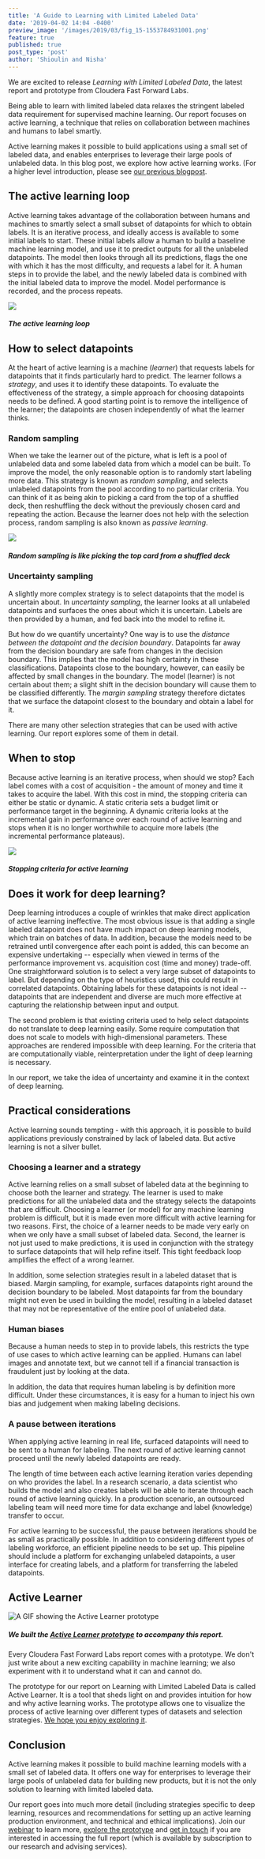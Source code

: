 ```yaml
---
title: 'A Guide to Learning with Limited Labeled Data'
date: '2019-04-02 14:04 -0400'
preview_image: '/images/2019/03/fig_15-1553784931001.png'
feature: true
published: true
post_type: 'post'
author: 'Shioulin and Nisha'
---
```


We are excited to release _Learning with Limited Labeled Data_, the latest report and prototype from Cloudera Fast Forward Labs.

Being able to learn with limited labeled data relaxes the stringent labeled data requirement for supervised machine learning. Our report focuses on active learning, a technique that relies on collaboration between machines and humans to label smartly.

Active learning makes it possible to build applications using a small set of labeled data, and enables enterprises to leverage their large pools of unlabeled data. In this blog post, we explore how active learning works. (For a higher level introduction, please see [our previous blogpost](https://blog.fastforwardlabs.com/2019/03/20/learning-with-limited-labeled-data.html).

## The active learning loop

Active learning takes advantage of the collaboration between humans and machines to smartly select a small subset of datapoints for which to obtain labels. It is an iterative process, and ideally access is available to some initial labels to start. These initial labels allow a human to build a baseline machine learning model, and use it to predict outputs for all the unlabeled datapoints. The model then looks through all its predictions, flags the one with which it has the most difficulty, and requests a label for it. A human steps in to provide the label, and the newly labeled data is combined with the initial labeled data to improve the model. Model performance is recorded, and the process repeats.

![](/images/2019/03/fig_15-1553784931001.png)

##### _The active learning loop_

## How to select datapoints

At the heart of active learning is a machine (_learner_) that requests labels
for datapoints that it finds particularly hard to predict. The learner follows a
_strategy_, and uses it to identify these datapoints. To evaluate the
effectiveness of the strategy, a simple approach for choosing datapoints needs
to be defined. A good starting point is to remove the intelligence of the
learner; the datapoints are chosen independently of what the learner thinks.

### Random sampling

When we take the learner out of the picture, what is left is a pool of unlabeled
data and some labeled data from which a model can be built. To improve the
model, the only reasonable option is to randomly start labeling more data. This
strategy is known as _random sampling_, and selects unlabeled datapoints from
the pool according to no particular criteria. You can think of it as being akin
to picking a card from the top of a shuffled deck, then reshuffling the deck without the
previously chosen card and repeating the action. Because the learner does not help with the
selection process, random sampling is also known as _passive learning_.

![](/images/2019/03/fig_19-1553784863589.png)

##### _Random sampling is like picking the top card from a shuffled deck_

### Uncertainty sampling

A slightly more complex strategy is to select datapoints that the model is
uncertain about. In _uncertainty sampling_, the learner looks at all unlabeled
datapoints and surfaces the ones about which it is uncertain. Labels are then
provided by a human, and fed back into the model to refine it.

But how do we quantify uncertainty? One way is to use the _distance between the
datapoint and the decision boundary_. Datapoints far away from the decision
boundary are safe from changes in the decision boundary. This implies that the
model has high certainty in these classifications. Datapoints close to the
boundary, however, can easily be affected by small changes in the boundary. The
model (learner) is not certain about them; a slight shift in the decision
boundary will cause them to be classified differently. The _margin sampling_ strategy
therefore dictates that we surface the datapoint closest to the boundary and
obtain a label for it.

There are many other selection strategies that can be used with active
learning. Our report explores some of them in detail.

## When to stop

Because active learning is an iterative process, when should we stop? Each label comes with a cost of acquisition - the amount of money and time it takes to acquire the label. With this cost in mind, the stopping criteria can either be static or dynamic. A static criteria sets a budget limit or performance target in the beginning. A dynamic criteria looks at the incremental gain in performance over each round of active learning and stops when it is no longer worthwhile to acquire more labels (the incremental performance plateaus).

![](/images/2019/03/fig_9-1553784742213.png)

##### _Stopping criteria for active learning_

## Does it work for deep learning?

Deep learning introduces a couple of wrinkles that make direct application of
active learning ineffective. The most obvious issue is that adding a single
labeled datapoint does not have much impact on deep learning models, which train
on batches of data. In addition, because the models need to be retrained until
convergence after each point is added, this can become an expensive undertaking --
especially when viewed in terms of the performance improvement vs. acquisition
cost (time and money) trade-off. One straightforward solution is to select a
very large subset of datapoints to label. But depending on the type of
heuristics used, this could result in correlated datapoints. Obtaining labels
for these datapoints is not ideal -- datapoints that are independent and diverse
are much more effective at capturing the relationship between input and output.

The second problem is that existing criteria used to help select datapoints do
not translate to deep learning easily. Some require computation that does not
scale to models with high-dimensional parameters. These approaches are rendered
impossible with deep learning. For the criteria that are computationally viable,
reinterpretation under the light of deep learning is necessary.

In our report, we take the idea of uncertainty and examine it in the context of
deep learning.

## Practical considerations

Active learning sounds tempting - with this approach, it is possible to build
applications previously constrained by lack of labeled data. But active learning
is not a silver bullet.

### Choosing a learner and a strategy

Active learning relies on a small subset of labeled data at the beginning to
choose both the learner and strategy. The learner is used to make predictions
for all the unlabeled data and the strategy selects the datapoints that are
difficult. Choosing a learner (or model) for any machine learning problem is
difficult, but it is made even more difficult with active learning for two
reasons. First, the choice of a learner needs to be made very early on when we
only have a small subset of labeled data. Second, the learner is not just used
to make predictions, it is used in conjunction with the strategy to surface
datapoints that will help refine itself. This tight feedback loop amplifies the
effect of a wrong learner.

In addition, some selection strategies result in a labeled dataset that is
biased. Margin sampling, for example, surfaces datapoints right around the
decision boundary to be labeled. Most datapoints far from the boundary might not
even be used in building the model, resulting in a labeled dataset that may not be
representative of the entire pool of unlabeled data.

### Human biases

Because a human needs to step in to provide labels, this restricts the type of
use cases to which active learning can be applied. Humans can label images and
annotate text, but we cannot tell if a financial transaction is fraudulent just
by looking at the data.

In addition, the data that requires human labeling is by definition more
difficult. Under these circumstances, it is easy for a human to inject his own
bias and judgement when making labeling decisions.

### A pause between iterations

When applying active learning in real life, surfaced datapoints will need to be
sent to a human for labeling. The next round of active learning cannot proceed
until the newly labeled datapoints are ready.

The length of time between each active learning iteration varies depending on
who provides the label. In a research scenario, a data scientist who builds the
model and also creates labels will be able to iterate through each round of
active learning quickly. In a production scenario, an outsourced labeling team
will need more time for data exchange and label (knowledge) transfer to occur.

For active learning to be successful, the pause between iterations should be as
small as practically possible. In addition to considering different types of
labeling workforce, an efficient pipeline needs to be set up. This pipeline
should include a platform for exchanging unlabeled datapoints, a user interface
for creating labels, and a platform for transferring the labeled datapoints.

## Active Learner

![A GIF showing the Active Learner prototype](/images/2019/04/clip0-1554230510947.gif)

##### We built the [Active Learner prototype](https://activelearner.fastforwardlabs.com/) to accompany this report.

Every Cloudera Fast Forward Labs report comes with a prototype. We don't just
write about a new exciting capability in machine learning; we also experiment with
it to understand what it can and cannot do.

The prototype for our report on Learning with Limited Labeled Data is called Active
Learner. It is a tool that sheds light on and provides intuition for how and why
active learning works. The prototype allows one to visualize the process of
active learning over different types of datasets and selection strategies. [We hope you
enjoy exploring it](https://activelearner.fastforwardlabs.com/).

## Conclusion

Active learning makes it possible to build machine learning models with a small
set of labeled data. It offers one way for enterprises to leverage their large
pools of unlabeled data for building new products, but it is not the only
solution to learning with limited labeled data.

Our report goes into much more detail (including strategies specific to deep
learning, resources and recommendations for setting up an active learning
production environment, and technical and ethical implications). Join our
[webinar](https://www.cloudera.com/about/events/webinars/learning_with_limited_labeled_data.html?utm_medium=organicsocial&utm_source=blog&utm_campaign=ml&src=organicsocial&cid=70134000001YifA&utm_content=FF10_Blog_AMER_Webinar_2019-04-03) to learn more, [explore the
prototype](https://activelearner.fastforwardlabs.com/) and [get in
touch](https://www.cloudera.com/products/fast-forward-labs-research.html) if you
are interested in accessing the full report (which is available by subscription
to our research and advising services).
